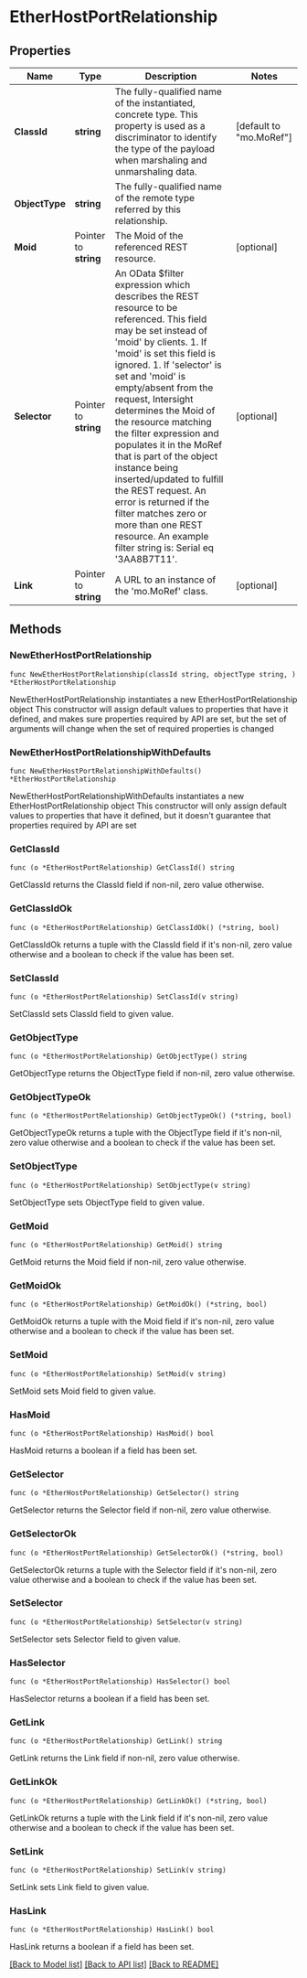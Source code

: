 # EtherHostPortRelationship

## Properties

Name | Type | Description | Notes
------------ | ------------- | ------------- | -------------
**ClassId** | **string** | The fully-qualified name of the instantiated, concrete type. This property is used as a discriminator to identify the type of the payload when marshaling and unmarshaling data. | [default to "mo.MoRef"]
**ObjectType** | **string** | The fully-qualified name of the remote type referred by this relationship. | 
**Moid** | Pointer to **string** | The Moid of the referenced REST resource. | [optional] 
**Selector** | Pointer to **string** | An OData $filter expression which describes the REST resource to be referenced. This field may be set instead of &#39;moid&#39; by clients. 1. If &#39;moid&#39; is set this field is ignored. 1. If &#39;selector&#39; is set and &#39;moid&#39; is empty/absent from the request, Intersight determines the Moid of the resource matching the filter expression and populates it in the MoRef that is part of the object instance being inserted/updated to fulfill the REST request. An error is returned if the filter matches zero or more than one REST resource. An example filter string is: Serial eq &#39;3AA8B7T11&#39;. | [optional] 
**Link** | Pointer to **string** | A URL to an instance of the &#39;mo.MoRef&#39; class. | [optional] 

## Methods

### NewEtherHostPortRelationship

`func NewEtherHostPortRelationship(classId string, objectType string, ) *EtherHostPortRelationship`

NewEtherHostPortRelationship instantiates a new EtherHostPortRelationship object
This constructor will assign default values to properties that have it defined,
and makes sure properties required by API are set, but the set of arguments
will change when the set of required properties is changed

### NewEtherHostPortRelationshipWithDefaults

`func NewEtherHostPortRelationshipWithDefaults() *EtherHostPortRelationship`

NewEtherHostPortRelationshipWithDefaults instantiates a new EtherHostPortRelationship object
This constructor will only assign default values to properties that have it defined,
but it doesn't guarantee that properties required by API are set

### GetClassId

`func (o *EtherHostPortRelationship) GetClassId() string`

GetClassId returns the ClassId field if non-nil, zero value otherwise.

### GetClassIdOk

`func (o *EtherHostPortRelationship) GetClassIdOk() (*string, bool)`

GetClassIdOk returns a tuple with the ClassId field if it's non-nil, zero value otherwise
and a boolean to check if the value has been set.

### SetClassId

`func (o *EtherHostPortRelationship) SetClassId(v string)`

SetClassId sets ClassId field to given value.


### GetObjectType

`func (o *EtherHostPortRelationship) GetObjectType() string`

GetObjectType returns the ObjectType field if non-nil, zero value otherwise.

### GetObjectTypeOk

`func (o *EtherHostPortRelationship) GetObjectTypeOk() (*string, bool)`

GetObjectTypeOk returns a tuple with the ObjectType field if it's non-nil, zero value otherwise
and a boolean to check if the value has been set.

### SetObjectType

`func (o *EtherHostPortRelationship) SetObjectType(v string)`

SetObjectType sets ObjectType field to given value.


### GetMoid

`func (o *EtherHostPortRelationship) GetMoid() string`

GetMoid returns the Moid field if non-nil, zero value otherwise.

### GetMoidOk

`func (o *EtherHostPortRelationship) GetMoidOk() (*string, bool)`

GetMoidOk returns a tuple with the Moid field if it's non-nil, zero value otherwise
and a boolean to check if the value has been set.

### SetMoid

`func (o *EtherHostPortRelationship) SetMoid(v string)`

SetMoid sets Moid field to given value.

### HasMoid

`func (o *EtherHostPortRelationship) HasMoid() bool`

HasMoid returns a boolean if a field has been set.

### GetSelector

`func (o *EtherHostPortRelationship) GetSelector() string`

GetSelector returns the Selector field if non-nil, zero value otherwise.

### GetSelectorOk

`func (o *EtherHostPortRelationship) GetSelectorOk() (*string, bool)`

GetSelectorOk returns a tuple with the Selector field if it's non-nil, zero value otherwise
and a boolean to check if the value has been set.

### SetSelector

`func (o *EtherHostPortRelationship) SetSelector(v string)`

SetSelector sets Selector field to given value.

### HasSelector

`func (o *EtherHostPortRelationship) HasSelector() bool`

HasSelector returns a boolean if a field has been set.

### GetLink

`func (o *EtherHostPortRelationship) GetLink() string`

GetLink returns the Link field if non-nil, zero value otherwise.

### GetLinkOk

`func (o *EtherHostPortRelationship) GetLinkOk() (*string, bool)`

GetLinkOk returns a tuple with the Link field if it's non-nil, zero value otherwise
and a boolean to check if the value has been set.

### SetLink

`func (o *EtherHostPortRelationship) SetLink(v string)`

SetLink sets Link field to given value.

### HasLink

`func (o *EtherHostPortRelationship) HasLink() bool`

HasLink returns a boolean if a field has been set.


[[Back to Model list]](../README.md#documentation-for-models) [[Back to API list]](../README.md#documentation-for-api-endpoints) [[Back to README]](../README.md)


